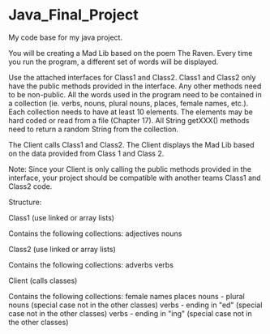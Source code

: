 # Java_Final_Project
My code base for my java project.

You will be creating a Mad Lib based on the poem The Raven. Every time you run the program, a different set of words
will be displayed.

Use the attached interfaces for Class1 and Class2. Class1 and Class2 only have the public methods provided in the
interface. Any other methods need to be non-public. All the words used in the program need to be contained in a
collection (ie. verbs, nouns, plural nouns, places, female names, etc.). Each collection needs to have at least 10
elements. The elements may be hard coded or read from a file (Chapter 17). All String getXXX() methods need to return
a random String from the collection.

The Client calls Class1 and Class2. The Client displays the Mad Lib based on the data provided from Class 1 and Class 2.

Note: Since your Client is only calling the public methods provided in the interface, your project should be
compatible with another teams Class1 and Class2 code.



Structure:

Class1 (use linked or array lists)

Contains the following collections:
adjectives
nouns

Class2 (use linked or array lists)

Contains the following collections:
adverbs
verbs

Client (calls classes)

Contains the following collections:
female names
places
nouns - plural nouns (special case not in the other classes)
verbs - ending in "ed" (special case not in the other classes)
verbs - ending in "ing" (special case not in the other classes)
